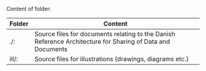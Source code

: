 Content of folder:

| Folder | Content |
| -------|-----------------------|
| ./:   | Source files for documents relating to the Danish Reference Architecture for Sharing of Data and Documents |
| ill/: | Source files for illustrations (drawings, diagrams etc.) |
